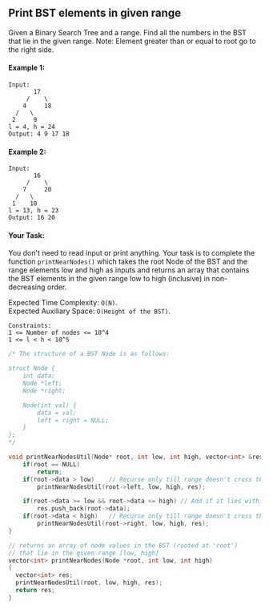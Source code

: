## Print BST elements in given range

Given a Binary Search Tree and a range. Find all the numbers in the BST that lie in the given range.
Note: Element greater than or equal to root go to the right side.

#### Example 1:

```
Input:
       17
     /    \
    4     18
  /   \
 2     9
l = 4, h = 24
Output: 4 9 17 18
```

#### Example 2:

```
Input:
       16
     /    \
    7     20
  /   \
 1    10
l = 13, h = 23
Output: 16 20
```

#### Your Task:

You don't need to read input or print anything. Your task is to complete the function `printNearNodes()` which takes the root Node of the BST and the range elements low and high as inputs and returns an array that contains the BST elements in the given range low to high (inclusive) in non-decreasing order.

Expected Time Complexity: `O(N)`.  
Expected Auxiliary Space: `O(Height of the BST)`.

```
Constraints:
1 <= Number of nodes <= 10^4
1 <= l < h < 10^5
```

```c++
/* The structure of a BST Node is as follows:

struct Node {
    int data;
    Node *left;
    Node *right;

    Node(int val) {
        data = val;
        left = right = NULL;
    }
};
*/

void printNearNodesUtil(Node* root, int low, int high, vector<int> &res) {
    if(root == NULL)
        return;
    if(root->data > low)    // Recurse only till range doesn't cross the low
        printNearNodesUtil(root->left, low, high, res);

    if(root->data >= low && root->data <= high) // Add if it lies within the range
        res.push_back(root->data);
    if(root->data < high)   // Recurse only till range doesn't cross the high
        printNearNodesUtil(root->right, low, high, res);
}

// returns an array of node values in the BST (rooted at 'root')
// that lie in the given range [low, high]
vector<int> printNearNodes(Node *root, int low, int high)
{
  vector<int> res;
  printNearNodesUtil(root, low, high, res);
  return res;
}
```
